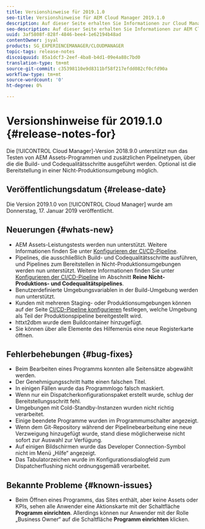 ```yaml
---
title: Versionshinweise für 2019.1.0
seo-title: Versionshinweise für AEM Cloud Manager 2019.1.0
description: Auf dieser Seite erhalten Sie Informationen zur Cloud Manager-Version 2019.1.0.
seo-description: Auf dieser Seite erhalten Sie Informationen zur AEM Cloud Manager-Version 2019.1.0.
uuid: 3af5808f-828f-4846-bee4-1e62194b48ad
contentOwner: jsyal
products: SG_EXPERIENCEMANAGER/CLOUDMANAGER
topic-tags: release-notes
discoiquuid: 85a1dcf3-2eef-4ba8-b4d1-09e4a88c7bd0
translation-type: tm+mt
source-git-commit: c35398110e9d8311bf58f217efdd082cf0cfd90a
workflow-type: tm+mt
source-wordcount: '0'
ht-degree: 0%

---
```



# Versionshinweise für 2019.1.0 {#release-notes-for}

Die [!UICONTROL Cloud Manager]-Version 2018.9.0 unterstützt nun das Testen von AEM Assets-Programmen und zusätzlichen Pipelinetypen, über die die Build- und Codequalitätsschritte ausgeführt werden. Optional ist die Bereitstellung in einer Nicht-Produktionsumgebung möglich.

## Veröffentlichungsdatum {#release-date}

Die Version 2019.1.0 von [!UICONTROL Cloud Manager] wurde am Donnerstag, 17. Januar 2019 veröffentlicht.

## Neuerungen {#whats-new}

* AEM Assets-Leistungstests werden nun unterstützt. Weitere Informationen finden Sie unter [Konfigurieren der CI/CD-Pipeline](configuring-pipeline.md).
* Pipelines, die ausschließlich Build- und Codequalitätsschritte ausführen, und Pipelines zum Bereitstellen in Nicht-Produktionsumgebungen werden nun unterstützt. Weitere Informationen finden Sie unter [Konfigurieren der CI/CD-Pipeline](configuring-pipeline.md) im Abschnitt **Reine Nicht-Produktions- und Codequalitätspipelines**.
* Benutzerdefinierte Umgebungsvariablen in der Build-Umgebung werden nun unterstützt.
* Kunden mit mehreren Staging- oder Produktionsumgebungen können auf der Seite [CI/CD-Pipeline konfigurieren](configuring-pipeline.md) festlegen, welche Umgebung als Teil der Produktionspipeline bereitgestellt wird.
* httxt2dbm wurde dem Buildcontainer hinzugefügt.
* Sie können über alle Elemente des Hilfemenüs eine neue Registerkarte öffnen.

## Fehlerbehebungen {#bug-fixes}

* Beim Bearbeiten eines Programms konnten alle Seitensätze abgewählt werden.
* Der Genehmigungsschritt hatte einen falschen Titel.
* In einigen Fällen wurde das Programmlogo falsch maskiert.
* Wenn nur ein Dispatcherkonfigurationspaket erstellt wurde, schlug der Bereitstellungsschritt fehl.
* Umgebungen mit Cold-Standby-Instanzen wurden nicht richtig verarbeitet.
* Einige beendete Programme wurden im Programmumschalter angezeigt.
* Wenn dem Git-Repository während der Pipelinebearbeitung eine neue Verzweigung hinzugefügt wurde, stand diese möglicherweise nicht sofort zur Auswahl zur Verfügung.
* Auf einigen Bildschirmen wurde das Developer Connection-Symbol nicht im Menü „Hilfe“ angezeigt.
* Das Tabulatorzeichen wurde im Konfigurationsdialogfeld zum Dispatcherflushing nicht ordnungsgemäß verarbeitet.

## Bekannte Probleme {#known-issues}

* Beim Öffnen eines Programms, das Sites enthält, aber keine Assets oder KPIs, sehen alle Anwender eine Aktionskarte mit der Schaltfläche **Programm einrichten**. Allerdings können nur Anwender mit der Rolle „Business Owner“ auf die Schaltfläche **Programm einrichten** klicken.